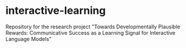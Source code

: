 # interactive-learning
Repository for the research project "Towards Developmentally Plausible Rewards: Communicative Success as a Learning Signal for Interactive Language Models"
